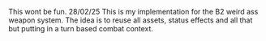 This wont be fun.
28/02/25
This is my implementation for the B2 weird ass weapon system. The idea is to reuse all assets, status effects and all that but putting in a turn based combat context.